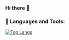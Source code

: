 ### Hi there 👋

<!--
**correlucas/correlucas** is a ✨ _special_ ✨ repository because its `README.md` (this file) appears on your GitHub profile.

Here are some ideas to get you started:

**- 🔭 I’m currently working on ...
- 🌱 I’m currently learning ...
- 👯 I’m looking to collaborate on ...
- 🤔 I’m looking for help with ...
- 💬 Ask me about ...
- 📫 How to reach me: ...
- 😄 Pronouns: ...
- ⚡ Fun fact: ...
-->

### 🔨 Languages and Tools:

<a href="https://github.com/tandpfun/skill-icons/raw/main/icons/XD.svg"  height="42px"/> </a> 


[![Top Langs](https://github-readme-stats.vercel.app/api/top-langs/?username=correlucas)](https://github.com/anuraghazra/github-readme-stats)
